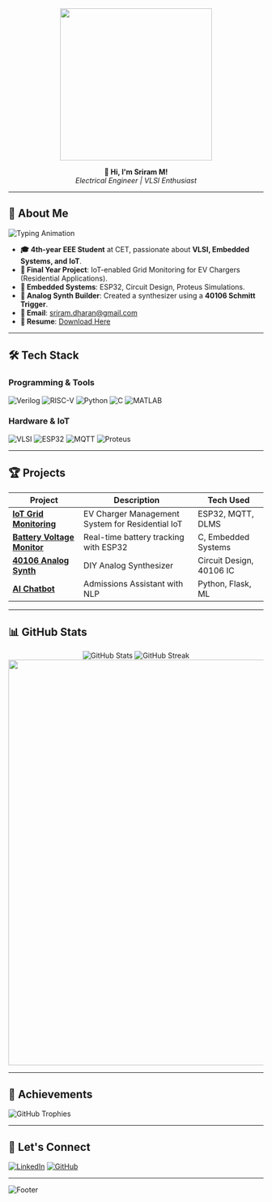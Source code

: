 <div align="center">
  <img src="https://jumpshare.com/s/TbzWMT4WqeHls0GsNLFw" width="300">
  
  **👋 Hi, I'm Sriram M!**  
  *Electrical Engineer | VLSI Enthusiast*
</div>

---

## 🚀 About Me

![Typing Animation](https://readme-typing-svg.herokuapp.com?font=Fira+Code&size=20&pause=1000&color=00FF00&width=435&lines=Building+the+future+with+circuits+and+code!)

- **🎓 4th-year EEE Student** at CET, passionate about **VLSI, Embedded Systems, and IoT**.
- **🔬 Final Year Project**: IoT-enabled Grid Monitoring for EV Chargers (Residential Applications).
- **🤖 Embedded Systems**: ESP32, Circuit Design, Proteus Simulations.
- **🎵 Analog Synth Builder**: Created a synthesizer using a **40106 Schmitt Trigger**.
- **📧 Email**: [sriram.dharan@gmail.com](mailto:sriram.dharan@gmail.com)
- **📄 Resume**: [Download Here](https://drive.google.com/file/d/1vJ_JZnzI9MFXrioLM0ZXNif-twMXLz2m/view?usp=sharing)

---

## 🛠️ Tech Stack

### **Programming & Tools**
![Verilog](https://img.shields.io/badge/Verilog-5D87BF?style=for-the-badge&logo=v&logoColor=white)
![RISC-V](https://img.shields.io/badge/RISC_V-283272?style=for-the-badge&logo=riscv&logoColor=white)
![Python](https://img.shields.io/badge/Python-3776AB?style=for-the-badge&logo=python&logoColor=white)
![C](https://img.shields.io/badge/C-00599C?style=for-the-badge&logo=c&logoColor=white)
![MATLAB](https://img.shields.io/badge/MATLAB-orange?style=for-the-badge&logo=mathworks)

### **Hardware & IoT**
![VLSI](https://img.shields.io/badge/VLSI_Design-blueviolet?style=for-the-badge)
![ESP32](https://img.shields.io/badge/ESP32-000000?style=for-the-badge&logo=espressif)
![MQTT](https://img.shields.io/badge/MQTT-660066?style=for-the-badge&logo=mosquitto)
![Proteus](https://img.shields.io/badge/Proteus-green?style=for-the-badge)

---

## 🏆 Projects

| Project | Description | Tech Used |
|---------|-------------|-----------|
| **[IoT Grid Monitoring](https://github.com/rayzar06/Grid-Monitoring-System)** | EV Charger Management System for Residential IoT | ESP32, MQTT, DLMS |
| **[Battery Voltage Monitor](https://github.com/rayzar06/Battery-Voltage-Monitoring)** | Real-time battery tracking with ESP32 | C, Embedded Systems |
| **[40106 Analog Synth](https://github.com/rayzar06/40106-Synth)** | DIY Analog Synthesizer | Circuit Design, 40106 IC |
| **[AI Chatbot](https://github.com/rayzar06/AI-Chatbot)** | Admissions Assistant with NLP | Python, Flask, ML |

---

## 📊 GitHub Stats

<div align="center">
  <img src="https://github-readme-stats.vercel.app/api?username=rayzar06&show_icons=true&theme=radical" alt="GitHub Stats">
  <img src="https://streak-stats.demolab.com?user=rayzar06&theme=radical" alt="GitHub Streak">
  <img src="https://github-readme-activity-graph.vercel.app/graph?username=rayzar06&theme=react-dark" width="800">
</div>

---

## 🏅 Achievements

![GitHub Trophies](https://github-profile-trophy.vercel.app/?username=rayzar06&theme=radical&row=2&column=4)

---

## 🤝 Let's Connect

[![LinkedIn](https://img.shields.io/badge/LinkedIn-0077B5?style=for-the-badge&logo=linkedin&logoColor=white)](https://www.linkedin.com/in/srirammuralidharan02/)
[![GitHub](https://img.shields.io/badge/GitHub-100000?style=for-the-badge&logo=github&logoColor=white)](https://github.com/rayzar06)

---

![Footer](https://readme-typing-svg.herokuapp.com?font=Fira+Code&size=14&pause=1000&color=00FF00&width=435&lines=Thanks+for+visiting!;Let's+innovate+together!🚀)
